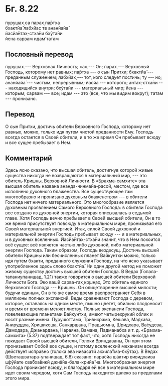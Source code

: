 # Бг. 8.22
пурушах̣ са парах̣ па̄ртха<br/>
бхактйа̄ лабхйас тв ананйайа̄<br/>
йасйа̄нтах̣-стха̄ни бхӯта̄ни<br/>
йена сарвам идам̇ татам
## Пословный перевод

пурушах̣ --- Верховная Личность; сах̣ --- Он; парах̣ --- Верховный Господь,
которому нет равных; па̄ртха --- о сын Притхи; бхактйа̄ --- преданным
служением; лабхйах̣ --- тот, кого следует постичь; ту --- но; ананйайа̄
--- чистым, непрерывным; йасйа --- которого; антах̣-стха̄ни ---
находящийся внутри; бхӯта̄ни --- материальный мир; йена --- которым;
сарвам --- все; идам --- это (все, что мы видим вокруг); татам ---
пронизано.

## Перевод

О сын Притхи, достичь обители Верховного Господа, которому нет равных,
можно, только идя путем чистой преданности Ему. Господь всегда остается
в Своей обители, и в то же время Он пребывает всюду и все сущее
пребывает в Нем.

## Комментарий

Здесь ясно сказано, что высшая обитель, достигнув которой живые существа
никогда не возвращаются в материальный мир, --- это обитель Кришны,
Верховной Личности. В «Брахма-самхите» эта высшая обитель названа
ананда-чинмайа-расой, местом, где все исполнено духовного блаженства.
Все существующее там многообразно и пронизано духовным блаженством --- в
обители Господа нет ничего материального. Это многообразие является
духовным проявлением Самого Верховного Господа: в обители Господа все
создано из духовной энергии, которая описывалась в седьмой главе. Хотя
Господь вечно пребывает в Своей высшей обители, Он в то же время
присутствует повсюду в материальном мире, пронизывая его Своей
материальной энергией. Итак, силой Своей духовной и материальной энергии
Господь пребывает всюду --- и в материальных, и в духовных вселенных.
Йасйа̄нтах̣-стха̄ни значит, что в Нем покоится всё сущее: всё является
частью либо духовной, либо материальной энергии Господа. Таким образом,
Господь вездесущ. Достичь высшей обители Кришны или бесчисленных планет
Вайкунтхи можно, только идя путем бхакти, преданного служения Господу,
на что ясно указывает употребленное здесь слово бхактйа̄. Ни один другой
метод не поможет живому существу достичь высшей обители Господа. В Ведах
(Гопала-тапаниупанишад, 1.21) также говорится о высшей обители Верховной
Личности Бога. Эко ваш́ӣ сарва-гах̣ кр̣шн̣ах̣. Это обитель единого Верховного
Господа --- Кришны. Он олицетворение высшей милости; будучи единым, Он в
то же самое время распространяет Себя в миллионы полных экспансий. Веды
сравнивают Господа с деревом, которое, оставаясь на одном месте, пышно
цветет, обильно плодоносит и время от времени меняет листву. Полные
экспансии Господа, повелевающие планетами Вайкунтхи, имеют четырехрукий
облик и носят разные имена: Пурушоттама, Тривикрама, Кешава, Мадхава,
Анируддха, Хришикеша, Санкаршана, Прадьюмна, Шридхара, Ва̄судева,
Дамодара, Джанардана, Нараяна, Вамана, Падманабха и т. д.
«Брахма-самхита» (5.37) подтверждает тот факт, что, хотя Господь никогда
не покидает Своей высшей обители, Голоки Вриндаваны, Он при этом
пронизывает Собой все сущее, и потому вселенский механизм всегда
действует исправно (голока эва нивасатй акхила̄тма-бхӯтах̣). В Ведах
(Шветашватара-упанишад, 6.8) сказано: пара̄сйа ш́актир вивидхаива ш́рӯйате
сва̄бха̄викӣ джн̃а̄на-бала-крийа̄ ча. Многообразная энергия Господа проникает
всюду, и благодаря ей все в материальном мире идет своим чередом, хотя
Сам Господь находится далеко за пределами этого мира.
